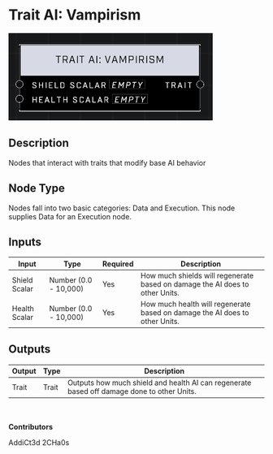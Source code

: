 # Trait AI: Vampirism
![alt text](../../../.gitbook/assets/trait-ai-vampirism.png)

## Description
Nodes that interact with traits that modify base AI behavior

## Node Type
Nodes fall into two basic categories: Data and Execution. This node supplies Data for an Execution node.

## Inputs
| Input | Type | Required | Description |
|------------------|------------------|----------|--------------------------------------------------------------|
| Shield Scalar | Number (0.0 - 10,000) | Yes | How much shields will regenerate based on damage the AI does to other Units.|
| Health Scalar | Number (0.0 - 10,000) | Yes | How much health will regenerate based on damage the AI does to other Units.|

## Outputs
| Output | Type | Description |
|------------------|------------------|--------------------------------------------------------------|
| Trait | Trait | Outputs how much shield and health AI can regenerate based off damage done to other Units.|

\
\
**Contributors**

AddiCt3d 2CHa0s
